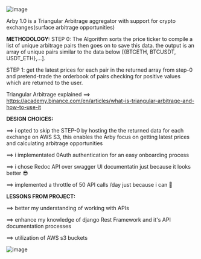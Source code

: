 ![image](https://user-images.githubusercontent.com/80681802/236701616-1532eede-644c-48de-b599-d31bd2a41eca.png)

Arby 1.0 is a Triangular Arbitrage aggregator with support for crypto exchanges(surface arbitrage opportunities)

__METHODOLOGY:__
STEP 0: The Algorithm sorts the price ticker to compile a list of unique arbitrage pairs
then goes on to save this data. the output is an array of unique pairs similar to the data below
[{BTCETH, BTCUSDT, USDT_ETH},...].

STEP 1: get the latest prices for each pair in the returned array from step-0 and pretend-trade the orderbook of pairs checking for positive
values which are returned to the user.

Triangular Arbitrage explained ==> https://academy.binance.com/en/articles/what-is-triangular-arbitrage-and-how-to-use-it

__DESIGN CHOICES:__ 

==> i opted to skip the STEP-0 by hosting the the returned data for each exchange on AWS S3, this enables the Arby focus 
    on getting latest prices and calculating arbitrage opportunities
    
==> i implementated 0Auth authentication for an easy onboarding process

==> i chose Redoc API over swagger UI documentatin just because it looks better 😎

==> implemented a throttle of 50 API calls /day just because i can 💪


__LESSONS FROM PROJECT:__

==> better my understanding of working with APIs

==> enhance my knowledge of django Rest Framework and it's API documentation processes

==> utilization of AWS s3 buckets

![image](https://user-images.githubusercontent.com/80681802/236693433-c39fe82b-afb1-4c83-a863-11f9b37e8545.png)
